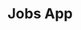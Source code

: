 # Jobs App

<template>
  <div class="skeleton-card">
    <div class="skeleton skeleton__title" />
    <div v-for="item in 5" :key="item" class="skeleton skeleton__line" />
    <div class="skeleton skeleton__short-line" />
    <div class="skeleton skeleton__circle" />
  </div>
</template>

<style scoped lang="scss">
@import '../../styles/mixins.scss';

 <JobMainInfo
          :candidates="data.candidates"
          :title="data.job?.title"
          :address="data.job?.address"
          :company="data.job?.company"
          :description="data.job?.description"
        />
        <JobInfoTable
          :education="data.job?.education"
          :experience="data.job?.experience"
          :salary="data.job?.salary"
          :industry="data.job?.industry"
          :job-type="data.job?.jobType"
        />
      </div>
      <div class="grid__item--9-12">
        <div class="job-details">
          <JobDetails
            :email="data.job?.email"
            :created-at="data.job?.created_at"
            :last-date="data.job?.lastDate"
            class="job"
          />
